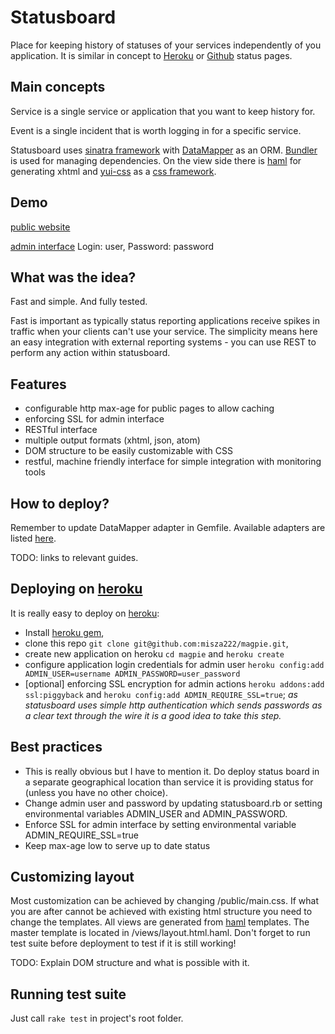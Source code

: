 Statusboard
===========
Place for keeping history of statuses of your services independently of you application. It is similar in concept to [Heroku](http://status.heroku.com/) or [Github](http://status.github.com/) status pages.

Main concepts
-------------
Service is a single service or application that you want to keep history for.

Event is a single incident that is worth logging in for a specific service.

Statusboard uses [sinatra framework](http://www.sinatrarb.com/) with [DataMapper](http://datamapper.org/) as an ORM. [Bundler](http://gembundler.com/) is used for managing dependencies. On the view side there is [haml](http://haml-lang.com/) for generating xhtml and [yui-css](http://developer.yahoo.com/yui/grids/) as a [css framework](http://en.wikipedia.org/wiki/CSS_framework#CSS_framework).

Demo
----
[public website](http://rstatusboard.heroku.com)

[admin interface](http://rstatusboard.heroku.com/admin/) Login: user, Password: password

What was the idea?
------------------
Fast and simple. And fully tested.

Fast is important as typically status reporting applications receive spikes in traffic when your clients can't use your service. The simplicity means here an easy integration with external reporting systems - you can use REST to perform any action within statusboard.

Features
--------
 * configurable http max-age for public pages to allow caching
 * enforcing SSL for admin interface
 * RESTful interface
 * multiple output formats (xhtml, json, atom)
 * DOM structure to be easily customizable with CSS
 * restful, machine friendly interface for simple integration with monitoring tools

How to deploy?
--------------
Remember to update DataMapper adapter in Gemfile. Available adapters are listed [here](http://rdoc.info/find/github?q=dm-*-adapter).

TODO: links to relevant guides.

Deploying on [heroku](http://www.heroku.com/)
---------------------------------------------
It is really easy to deploy on [heroku](http://www.heroku.com/):

 * Install [heroku gem](http://docs.heroku.com/heroku-command),
 * clone this repo `git clone git@github.com:misza222/magpie.git`,
 * create new application on heroku `cd magpie` and `heroku create`
 * configure application login credentials for admin user `heroku config:add ADMIN_USER=username ADMIN_PASSWORD=user_password`
 * [optional] enforcing SSL encryption for admin actions `heroku addons:add ssl:piggyback` and `heroku config:add ADMIN_REQUIRE_SSL=true`; _as statusboard uses simple http authentication which sends passwords as a clear text through the wire it is a good idea to take this step._

Best practices
--------------
 * This is really obvious but I have to mention it. Do deploy status board in a separate geographical location than service it is providing status for (unless you have no other choice).
 * Change admin user and password by updating statusboard.rb or setting environmental variables ADMIN_USER and ADMIN_PASSWORD.
 * Enforce SSL for admin interface by setting environmental variable ADMIN_REQUIRE_SSL=true
 * Keep max-age low to serve up to date status
 
Customizing layout
------------------
Most customization can be achieved by changing /public/main.css. If what you are after cannot be achieved with existing html structure you need to change the templates. All views are generated from [haml](http://haml-lang.com/) templates. The master template is located in /views/layout.html.haml. Don't forget to run test suite before deployment to test if it is still working!

TODO: Explain DOM structure and what is possible with it.

Running test suite
------------------
Just call `rake test` in project's root folder.

